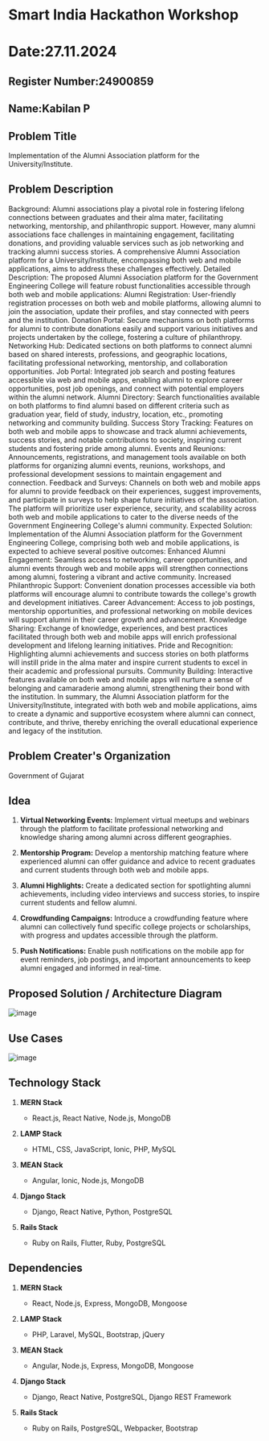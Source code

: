 # Smart India Hackathon Workshop
# Date:27.11.2024
## Register Number:24900859
## Name:Kabilan P
## Problem Title
Implementation of the Alumni Association platform for the University/Institute.
## Problem Description
Background: Alumni associations play a pivotal role in fostering lifelong connections between graduates and their alma mater, facilitating networking, mentorship, and philanthropic support. However, many alumni associations face challenges in maintaining engagement, facilitating donations, and providing valuable services such as job networking and tracking alumni success stories. A comprehensive Alumni Association platform for a University/Institute, encompassing both web and mobile applications, aims to address these challenges effectively. Detailed Description: The proposed Alumni Association platform for the Government Engineering College will feature robust functionalities accessible through both web and mobile applications: Alumni Registration: User-friendly registration processes on both web and mobile platforms, allowing alumni to join the association, update their profiles, and stay connected with peers and the institution. Donation Portal: Secure mechanisms on both platforms for alumni to contribute donations easily and support various initiatives and projects undertaken by the college, fostering a culture of philanthropy. Networking Hub: Dedicated sections on both platforms to connect alumni based on shared interests, professions, and geographic locations, facilitating professional networking, mentorship, and collaboration opportunities. Job Portal: Integrated job search and posting features accessible via web and mobile apps, enabling alumni to explore career opportunities, post job openings, and connect with potential employers within the alumni network. Alumni Directory: Search functionalities available on both platforms to find alumni based on different criteria such as graduation year, field of study, industry, location, etc., promoting networking and community building. Success Story Tracking: Features on both web and mobile apps to showcase and track alumni achievements, success stories, and notable contributions to society, inspiring current students and fostering pride among alumni. Events and Reunions: Announcements, registrations, and management tools available on both platforms for organizing alumni events, reunions, workshops, and professional development sessions to maintain engagement and connection. Feedback and Surveys: Channels on both web and mobile apps for alumni to provide feedback on their experiences, suggest improvements, and participate in surveys to help shape future initiatives of the association. The platform will prioritize user experience, security, and scalability across both web and mobile applications to cater to the diverse needs of the Government Engineering College's alumni community. Expected Solution: Implementation of the Alumni Association platform for the Government Engineering College, comprising both web and mobile applications, is expected to achieve several positive outcomes: Enhanced Alumni Engagement: Seamless access to networking, career opportunities, and alumni events through web and mobile apps will strengthen connections among alumni, fostering a vibrant and active community. Increased Philanthropic Support: Convenient donation processes accessible via both platforms will encourage alumni to contribute towards the college's growth and development initiatives. Career Advancement: Access to job postings, mentorship opportunities, and professional networking on mobile devices will support alumni in their career growth and advancement. Knowledge Sharing: Exchange of knowledge, experiences, and best practices facilitated through both web and mobile apps will enrich professional development and lifelong learning initiatives. Pride and Recognition: Highlighting alumni achievements and success stories on both platforms will instill pride in the alma mater and inspire current students to excel in their academic and professional pursuits. Community Building: Interactive features available on both web and mobile apps will nurture a sense of belonging and camaraderie among alumni, strengthening their bond with the institution. In summary, the Alumni Association platform for the University/Institute, integrated with both web and mobile applications, aims to create a dynamic and supportive ecosystem where alumni can connect, contribute, and thrive, thereby enriching the overall educational experience and legacy of the institution.
## Problem Creater's Organization
Government of Gujarat

## Idea
1. **Virtual Networking Events:** Implement virtual meetups and webinars through the platform to facilitate professional networking and knowledge sharing among alumni across different geographies.

2. **Mentorship Program:** Develop a mentorship matching feature where experienced alumni can offer guidance and advice to recent graduates and current students through both web and mobile apps.

3. **Alumni Highlights:** Create a dedicated section for spotlighting alumni achievements, including video interviews and success stories, to inspire current students and fellow alumni.

4. **Crowdfunding Campaigns:** Introduce a crowdfunding feature where alumni can collectively fund specific college projects or scholarships, with progress and updates accessible through the platform.

5. **Push Notifications:** Enable push notifications on the mobile app for event reminders, job postings, and important announcements to keep alumni engaged and informed in real-time.


## Proposed Solution / Architecture Diagram
![image](https://github.com/user-attachments/assets/c444980c-b9cd-4a77-8679-467986e690af)



## Use Cases
![image](https://github.com/user-attachments/assets/f03d7f16-1356-4b54-a1a7-7a5ce4f32aff)



## Technology Stack
1. **MERN Stack**  
   - React.js, React Native, Node.js, MongoDB

2. **LAMP Stack**  
   - HTML, CSS, JavaScript, Ionic, PHP, MySQL

3. **MEAN Stack**  
   - Angular, Ionic, Node.js, MongoDB

4. **Django Stack**  
   - Django, React Native, Python, PostgreSQL

5. **Rails Stack**  
   - Ruby on Rails, Flutter, Ruby, PostgreSQL

## Dependencies
1. **MERN Stack**  
   - React, Node.js, Express, MongoDB, Mongoose

2. **LAMP Stack**  
   - PHP, Laravel, MySQL, Bootstrap, jQuery

3. **MEAN Stack**  
   - Angular, Node.js, Express, MongoDB, Mongoose

4. **Django Stack**  
   - Django, React Native, PostgreSQL, Django REST Framework

5. **Rails Stack**  
   - Ruby on Rails, PostgreSQL, Webpacker, Bootstrap

